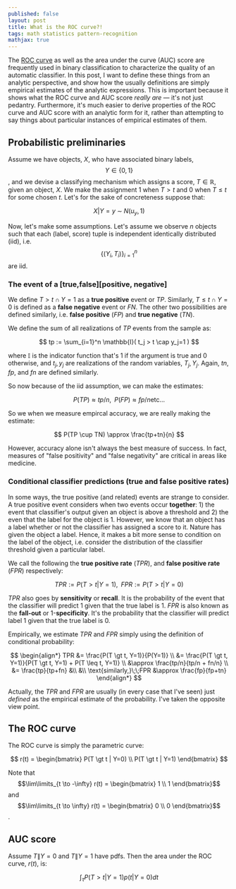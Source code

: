 ```yaml
---
published: false
layout: post
title: What is the ROC curve?!
tags: math statistics pattern-recognition
mathjax: true
---
```


The [ROC curve](https://en.wikipedia.org/wiki/Receiver_operating_characteristic) as well as the area under the curve (AUC) score are frequently used in binary classification to characterize the quality of an automatic classifier. In this post, I want to define these things from an analytic perspective, and show how the usually definitions are simply empirical estimates of the analytic expressions. This is important because it shows what the ROC curve and AUC score *really are* &mdash; it's not just pedantry. Furthermore, it's much easier to derive properties of the ROC curve and AUC score with an analytic form for it, rather than attempting to say things about particular instances of empirical estimates of them.

## Probabilistic preliminaries 

Assume we have objects, $X$, who have associated binary labels, $$Y \in \{0,1\}$$, and we devise a classifying mechanism which assigns a score, $T \in \mathbb{R}$, given an object, $X$. We make the assignment $1$ when $T \gt t$ and $0$ when $T \leq t$ for some chosen $t$. Let's for the sake of concreteness suppose that:

$$
    X|Y=y \; \sim  \; N(u_y, 1)
$$

Now, let's make some assumptions. Let's assume we observe $n$ objects such that each (label, score) tuple is independent identically distributed (iid), i.e. $$\{ (Y_i, T_i) \}_{i=1}^n$$ are iid.

### The event of a [true,false][positive, negative]

We define $T \gt t \cap Y=1$ as a **true positive** event or $TP$. Similarly, $T \leq t \cap Y=0$ is defined as a **false negative** event or $FN$. The other two possibilities are defined similarly, i.e. **false positive** ($FP$) and **true negative** ($TN$). 

We define the sum of all realizations of $TP$ events from the sample as:

$$
    tp := \sum_{i=1}^n \mathbb{I}( t_j > t \cap y_j=1 )
$$

where $\mathbb{I}$ is the indicator function that's $1$ if the argument is true and $0$ otherwise, and $t_j, y_j$ are realizations of the random variables, $T_j, Y_j$. Again, $tn$, $fp$, and $fn$ are defined similarly. 

So now because of the iid assumption, we can make the estimates:

$$
    P(TP) \approx tp / n, \;\; P(FP) \approx fp / n \text{etc...}
$$

So we when we measure empircal accuracy, we are really making the estimate:

$$
    P(TP \cup TN) \approx \frac{tp+tn}{n}
$$

However, accuracy alone isn't always the best measure of success. In fact, measures of "false positivity" and "false negativity" are critical in areas like medicine.


### Conditional classifier predictions (true and false positive rates)

In some ways, the true positive (and related) events are strange to consider. A true positive event considers when two events occur **together**: 1) the event that classifier's output given an object is above a threshold and 2) the even that the label for the object is $1$. However, we know that an object has a label whether or not the classifier has assigned a score to it. Nature has given the object a label. Hence, it makes a bit more sense to condition on the label of the object, i.e. consider the distribution of the classifier threshold given a particular label.

We call the following the **true positive rate** ($TPR$), and **false positive rate** ($FPR$) respectively:

$$
    TPR := P(T \gt t | Y=1), \;\; FPR := P(T \gt t | Y=0)
$$

$TPR$ also goes by **sensitivity** or **recall**. It is the probability of the event that the classifier will predict $1$ given that the true label is $1$. $FPR$ is also known as the **fall-out** or 1-**specificity**. It's the probability that the classifier will predict label $1$ given that the true label is $0$.

Empirically, we estimate $TPR$ and $FPR$ simply using the definition of conditional probability:

$$
\begin{align*}
    TPR &= \frac{P(T \gt t, Y=1)}{P(Y=1)} \\
        &= \frac{P(T \gt t, Y=1)}{P(T \gt t, Y=1) + P(T \leq t, Y=1)} \\
        &\approx \frac{tp/n}{tp/n + fn/n} \\
        &= \frac{tp}{tp+fn}
        &\\
        &\\
    \text{similarly,}\;\;FPR &\approx \frac{fp}{fp+tn}
\end{align*}
$$

Actually, the $TPR$ and $FPR$ are usually (in every case that I've seen) just *defined* as the empirical estimate of the probability. I've taken the opposite view point.

## The ROC curve

The ROC curve is simply the parametric curve:

$$
    r(t) =
    \begin{bmatrix}
        P(T \gt t | Y=0) \\
        P(T \gt t | Y=1)
    \end{bmatrix}
$$

Note that $$\lim\limits_{t \to -\infty} r(t) = \begin{bmatrix} 1 \\ 1 \end{bmatrix}$$ and $$\lim\limits_{t \to \infty} r(t) = \begin{bmatrix} 0 \\ 0 \end{bmatrix}$$.

## AUC score

Assume $T\|Y=0$ and $T\|Y=1$ have pdfs. Then the area under the ROC curve, $r(t)$, is:

$$
    \int_{\tau} P(T \gt t | Y=1) p(t | Y=0) dt
$$
